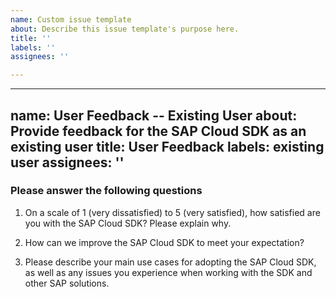 ```yaml
---
name: Custom issue template
about: Describe this issue template's purpose here.
title: ''
labels: ''
assignees: ''

---
```


---
name: User Feedback -- Existing User
about: Provide feedback for the SAP Cloud SDK as an existing user
title: User Feedback
labels: existing user
assignees: ''
---

### Please answer the following questions
1. On a scale of 1 (very dissatisfied) to 5 (very satisfied), how satisfied are you with the SAP Cloud SDK? Please explain why.
<!-- Please provide your answer here.-->

2. How can we improve the SAP Cloud SDK to meet your expectation?
<!-- Please provide your answer here.-->

3. Please describe your main use cases for adopting the SAP Cloud SDK, as well as any issues you experience when working with the SDK and other SAP solutions.
<!-- Please provide your answer here.-->
